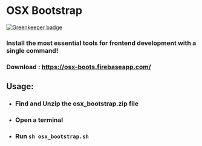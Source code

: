# OSX Bootstrap

[![Greenkeeper badge](https://badges.greenkeeper.io/skyrex-mark/OSX-Bootstrap.svg)](https://greenkeeper.io/)

### Install the most essential tools for frontend development with a single command!

### Download : https://osx-boots.firebaseapp.com/

## Usage:

* ### Find and Unzip the osx_bootstrap.zip file
* ### Open a terminal
* ### Run `sh osx_bootstrap.sh`
